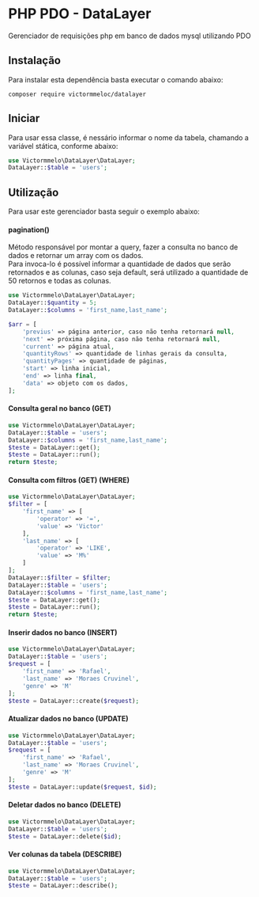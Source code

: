 # PHP PDO - DataLayer

Gerenciador de requisições php em banco de dados mysql utilizando PDO

## Instalação

Para instalar esta dependência basta executar o comando abaixo:
```shell
composer require victormmeloc/datalayer
```

## Iniciar

Para usar essa classe, é nessário informar o nome da tabela, chamando a variável stática, conforme abaixo:
```php
use Victormmelo\DataLayer\DataLayer;  
DataLayer::$table = 'users';  
```
## Utilização

Para usar este gerenciador basta seguir o exemplo abaixo:

#### pagination()
Método responsável por montar a query, fazer a consulta no banco de dados e retornar um array com os dados.  
Para invoca-lo é possível informar a quantidade de dados que serão retornados e as colunas, caso seja default, será utilizado a quantidade de 50 retornos e todas as colunas.
```php
use Victormmelo\DataLayer\DataLayer;  
DataLayer::$quantity = 5;  
DataLayer::$columns = 'first_name,last_name';  

$arr = [
    'previus' => página anterior, caso não tenha retornará null,
    'next' => próxima página, caso não tenha retornará null,
    'current' => página atual,
    'quantityRows' => quantidade de linhas gerais da consulta,
    'quantityPages' => quantidade de páginas,
    'start' => linha inicial,
    'end' => linha final,
    'data' => objeto com os dados,
];
```

#### Consulta geral no banco (GET)
```php
use Victormmelo\DataLayer\DataLayer;
DataLayer::$table = 'users';
DataLayer::$columns = 'first_name,last_name';
$teste = DataLayer::get();
$teste = DataLayer::run();
return $teste;
```

#### Consulta com filtros (GET) (WHERE)
```php
use Victormmelo\DataLayer\DataLayer;
$filter = [
    'first_name' => [
        'operator' => '=',
        'value' => 'Victor'
    ],
    'last_name' => [
        'operator' => 'LIKE',
        'value' => 'M%'
    ]
];
DataLayer::$filter = $filter;
DataLayer::$table = 'users';
DataLayer::$columns = 'first_name,last_name';
$teste = DataLayer::get();
$teste = DataLayer::run();
return $teste;
```

#### Inserir dados no banco (INSERT)
```php
use Victormmelo\DataLayer\DataLayer;
DataLayer::$table = 'users';
$request = [
    'first_name' => 'Rafael',
    'last_name' => 'Moraes Cruvinel',
    'genre' => 'M'
];
$teste = DataLayer::create($request);
```

#### Atualizar dados no banco (UPDATE)
```php
use Victormmelo\DataLayer\DataLayer;
DataLayer::$table = 'users';
$request = [
    'first_name' => 'Rafael',
    'last_name' => 'Moraes Cruvinel',
    'genre' => 'M'
];
$teste = DataLayer::update($request, $id);
```

#### Deletar dados no banco (DELETE)
```php
use Victormmelo\DataLayer\DataLayer;
DataLayer::$table = 'users';
$teste = DataLayer::delete($id);
```

#### Ver colunas da tabela (DESCRIBE)
```php
use Victormmelo\DataLayer\DataLayer;
DataLayer::$table = 'users';
$teste = DataLayer::describe();
```